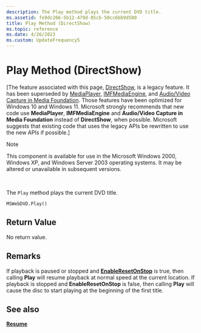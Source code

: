 ```yaml
---
description: The Play method plays the current DVD title.
ms.assetid: fe9dc266-5b12-479d-85cb-50cc6bb9d580
title: Play Method (DirectShow)
ms.topic: reference
ms.date: 4/26/2023
ms.custom: UpdateFrequency5
---
```


# Play Method (DirectShow)

\[The feature associated with this page, [DirectShow](/windows/win32/directshow/directshow), is a legacy feature. It has been superseded by [MediaPlayer](/uwp/api/Windows.Media.Playback.MediaPlayer), [IMFMediaEngine](/windows/win32/api/mfmediaengine/nn-mfmediaengine-imfmediaengine), and [Audio/Video Capture in Media Foundation](windows/win32/medfound/audio-video-capture-in-media-foundation). Those features have been optimized for Windows 10 and Windows 11. Microsoft strongly recommends that new code use **MediaPlayer**, **IMFMediaEngine** and **Audio/Video Capture in Media Foundation** instead of **DirectShow**, when possible. Microsoft suggests that existing code that uses the legacy APIs be rewritten to use the new APIs if possible.\]

> [!Note]  
> This component is available for use in the Microsoft Windows 2000, Windows XP, and Windows Server 2003 operating systems. It may be altered or unavailable in subsequent versions.

 

The `Play` method plays the current DVD title.

``` syntax
MSWebDVD.Play()
```

## Return Value

No return value.

## Remarks

If playback is paused or stopped and [**EnableResetOnStop**](enableresetonstop-property.md) is true, then calling **Play** will resume playback at normal speed at the current location. If playback is stopped and **EnableResetOnStop** is false, then calling **Play** will cause the disc to start playing at the beginning of the first title.

## See also

<dl> <dt>

[**Resume**](resume-method.md)
</dt> </dl>

 

 



